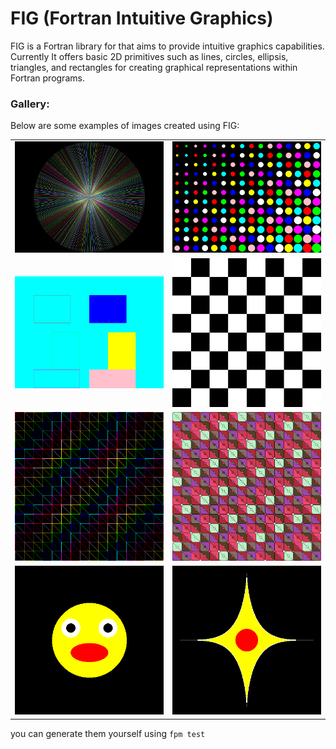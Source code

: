 # FIG (Fortran Intuitive Graphics)
FIG is a Fortran library for that aims to provide intuitive graphics capabilities.
Currently It offers basic 2D primitives such as lines, circles, ellipsis, triangles, and rectangles for creating graphical representations within Fortran programs.

### Gallery:
Below are some examples of images created using FIG:

|   |   |
|---|---|
| ![](./assets/Radial%20Lines.png) | ![](./assets/circles_pattern.png) |
| ![](./assets/rect.png) | ![](./assets/checker.png)  |
| ![](./assets/triangles.png)| ![](./assets/cool_triangle_pattern.png)|
| ![](./assets/Smiley%20Face.png)| ![](./assets/fill_area.png)|

you can generate them yourself using `fpm test`

